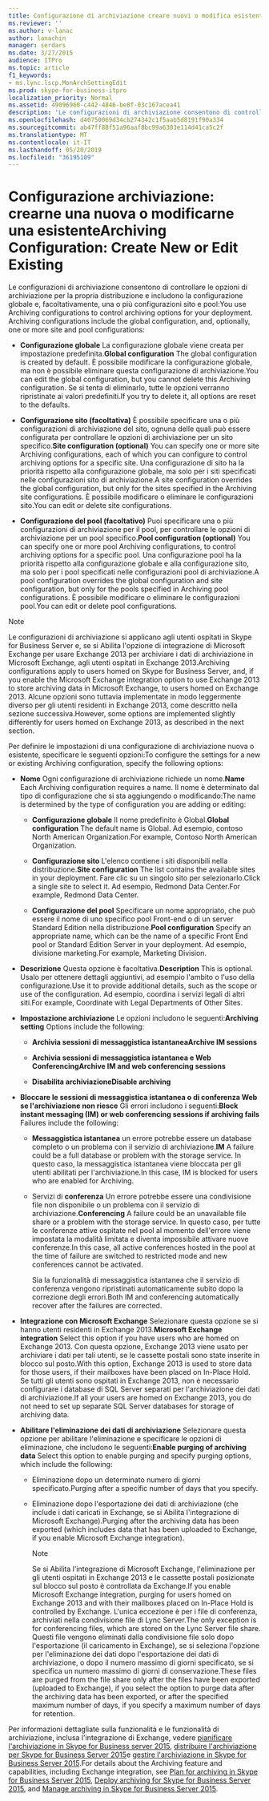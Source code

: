 ```yaml
---
title: Configurazione di archiviazione creare nuovi o modifica esistenti
ms.reviewer: ''
ms.author: v-lanac
author: lanachin
manager: serdars
ms.date: 3/27/2015
audience: ITPro
ms.topic: article
f1_keywords:
- ms.lync.lscp.MonArchSettingEdit
ms.prod: skype-for-business-itpro
localization_priority: Normal
ms.assetid: 49096960-c442-4846-be8f-03c167acea41
description: 'Le configurazioni di archiviazione consentono di controllare le opzioni di archiviazione per la propria distribuzione e includono la configurazione globale e, facoltativamente, una o più configurazioni sito e pool:'
ms.openlocfilehash: d40750069d34cb274342c1f5aab5d8191f90a334
ms.sourcegitcommit: ab47ff88f51a96aaf8bc99a6303e114d41ca5c2f
ms.translationtype: MT
ms.contentlocale: it-IT
ms.lasthandoff: 05/20/2019
ms.locfileid: "36195109"
---
```

# <a name="archiving-configuration-create-new-or-edit-existing"></a><span data-ttu-id="fcd6e-104">Configurazione archiviazione: crearne una nuova o modificarne una esistente</span><span class="sxs-lookup"><span data-stu-id="fcd6e-104">Archiving Configuration: Create New or Edit Existing</span></span>
 
<span data-ttu-id="fcd6e-p102">Le configurazioni di archiviazione consentono di controllare le opzioni di archiviazione per la propria distribuzione e includono la configurazione globale e, facoltativamente, una o più configurazioni sito e pool:</span><span class="sxs-lookup"><span data-stu-id="fcd6e-p102">You use Archiving configurations to control archiving options for your deployment. Archiving configurations include the global configuration, and, optionally, one or more site and pool configurations:</span></span>
  
- <span data-ttu-id="fcd6e-107">**Configurazione globale** La configurazione globale viene creata per impostazione predefinita.</span><span class="sxs-lookup"><span data-stu-id="fcd6e-107">**Global configuration** The global configuration is created by default.</span></span> <span data-ttu-id="fcd6e-108">È possibile modificare la configurazione globale, ma non è possibile eliminare questa configurazione di archiviazione.</span><span class="sxs-lookup"><span data-stu-id="fcd6e-108">You can edit the global configuration, but you cannot delete this Archiving configuration.</span></span> <span data-ttu-id="fcd6e-109">Se si tenta di eliminarlo, tutte le opzioni verranno ripristinate ai valori predefiniti.</span><span class="sxs-lookup"><span data-stu-id="fcd6e-109">If you try to delete it, all options are reset to the defaults.</span></span>
    
- <span data-ttu-id="fcd6e-110">**Configurazione sito (facoltativa)** È possibile specificare una o più configurazioni di archiviazione del sito, ognuna delle quali può essere configurata per controllare le opzioni di archiviazione per un sito specifico.</span><span class="sxs-lookup"><span data-stu-id="fcd6e-110">**Site configuration (optional)** You can specify one or more site Archiving configurations, each of which you can configure to control archiving options for a specific site.</span></span> <span data-ttu-id="fcd6e-111">Una configurazione di sito ha la priorità rispetto alla configurazione globale, ma solo per i siti specificati nelle configurazioni sito di archiviazione.</span><span class="sxs-lookup"><span data-stu-id="fcd6e-111">A site configuration overrides the global configuration, but only for the sites specified in the Archiving site configurations.</span></span> <span data-ttu-id="fcd6e-112">È possibile modificare o eliminare le configurazioni sito.</span><span class="sxs-lookup"><span data-stu-id="fcd6e-112">You can edit or delete site configurations.</span></span>
    
- <span data-ttu-id="fcd6e-113">**Configurazione del pool (facoltativo)** Puoi specificare una o più configurazioni di archiviazione per il pool, per controllare le opzioni di archiviazione per un pool specifico.</span><span class="sxs-lookup"><span data-stu-id="fcd6e-113">**Pool configuration (optional)** You can specify one or more pool Archiving configurations, to control archiving options for a specific pool.</span></span> <span data-ttu-id="fcd6e-114">Una configurazione pool ha la priorità rispetto alla configurazione globale e alla configurazione sito, ma solo per i pool specificati nelle configurazioni pool di archiviazione.</span><span class="sxs-lookup"><span data-stu-id="fcd6e-114">A pool configuration overrides the global configuration and site configuration, but only for the pools specified in Archiving pool configurations.</span></span> <span data-ttu-id="fcd6e-115">È possibile modificare o eliminare le configurazioni pool.</span><span class="sxs-lookup"><span data-stu-id="fcd6e-115">You can edit or delete pool configurations.</span></span>
    
> [!NOTE]
> <span data-ttu-id="fcd6e-116">Le configurazioni di archiviazione si applicano agli utenti ospitati in Skype for Business Server e, se si Abilita l'opzione di integrazione di Microsoft Exchange per usare Exchange 2013 per archiviare i dati di archiviazione in Microsoft Exchange, agli utenti ospitati in Exchange 2013.</span><span class="sxs-lookup"><span data-stu-id="fcd6e-116">Archiving configurations apply to users homed on Skype for Business Server, and, if you enable the Microsoft Exchange integration option to use Exchange 2013 to store archiving data in Microsoft Exchange, to users homed on Exchange 2013.</span></span> <span data-ttu-id="fcd6e-117">Alcune opzioni sono tuttavia implementate in modo leggermente diverso per gli utenti residenti in Exchange 2013, come descritto nella sezione successiva.</span><span class="sxs-lookup"><span data-stu-id="fcd6e-117">However, some options are implemented slightly differently for users homed on Exchange 2013, as described in the next section.</span></span> 
  
<span data-ttu-id="fcd6e-118">Per definire le impostazioni di una configurazione di archiviazione nuova o esistente, specificare le seguenti opzioni:</span><span class="sxs-lookup"><span data-stu-id="fcd6e-118">To configure the settings for a new or existing Archiving configuration, specify the following options:</span></span>
- <span data-ttu-id="fcd6e-119">**Nome** Ogni configurazione di archiviazione richiede un nome.</span><span class="sxs-lookup"><span data-stu-id="fcd6e-119">**Name** Each Archiving configuration requires a name.</span></span> <span data-ttu-id="fcd6e-120">Il nome è determinato dal tipo di configurazione che si sta aggiungendo o modificando:</span><span class="sxs-lookup"><span data-stu-id="fcd6e-120">The name is determined by the type of configuration you are adding or editing:</span></span>
    
  - <span data-ttu-id="fcd6e-121">**Configurazione globale** Il nome predefinito è Global.</span><span class="sxs-lookup"><span data-stu-id="fcd6e-121">**Global configuration** The default name is Global.</span></span> <span data-ttu-id="fcd6e-122">Ad esempio, contoso North American Organization.</span><span class="sxs-lookup"><span data-stu-id="fcd6e-122">For example, Contoso North American Organization.</span></span>
    
  - <span data-ttu-id="fcd6e-123">**Configurazione sito** L'elenco contiene i siti disponibili nella distribuzione.</span><span class="sxs-lookup"><span data-stu-id="fcd6e-123">**Site configuration** The list contains the available sites in your deployment.</span></span> <span data-ttu-id="fcd6e-124">Fare clic su un singolo sito per selezionarlo.</span><span class="sxs-lookup"><span data-stu-id="fcd6e-124">Click a single site to select it.</span></span> <span data-ttu-id="fcd6e-125">Ad esempio, Redmond Data Center.</span><span class="sxs-lookup"><span data-stu-id="fcd6e-125">For example, Redmond Data Center.</span></span>
    
  - <span data-ttu-id="fcd6e-126">**Configurazione del pool** Specificare un nome appropriato, che può essere il nome di uno specifico pool Front-end o di un server Standard Edition nella distribuzione.</span><span class="sxs-lookup"><span data-stu-id="fcd6e-126">**Pool configuration** Specify an appropriate name, which can be the name of a specific Front End pool or Standard Edition Server in your deployment.</span></span> <span data-ttu-id="fcd6e-127">Ad esempio, divisione marketing.</span><span class="sxs-lookup"><span data-stu-id="fcd6e-127">For example, Marketing Division.</span></span>
    
- <span data-ttu-id="fcd6e-128">**Descrizione** Questa opzione è facoltativa.</span><span class="sxs-lookup"><span data-stu-id="fcd6e-128">**Description** This is optional.</span></span> <span data-ttu-id="fcd6e-129">Usalo per ottenere dettagli aggiuntivi, ad esempio l'ambito o l'uso della configurazione.</span><span class="sxs-lookup"><span data-stu-id="fcd6e-129">Use it to provide additional details, such as the scope or use of the configuration.</span></span> <span data-ttu-id="fcd6e-130">Ad esempio, coordina i servizi legali di altri siti.</span><span class="sxs-lookup"><span data-stu-id="fcd6e-130">For example, Coordinate with Legal Departments of Other Sites.</span></span>
    
- <span data-ttu-id="fcd6e-131">**Impostazione archiviazione** Le opzioni includono le seguenti:</span><span class="sxs-lookup"><span data-stu-id="fcd6e-131">**Archiving setting** Options include the following:</span></span>
    
  - <span data-ttu-id="fcd6e-132">**Archivia sessioni di messaggistica istantanea**</span><span class="sxs-lookup"><span data-stu-id="fcd6e-132">**Archive IM sessions**</span></span>
    
  - <span data-ttu-id="fcd6e-133">**Archivia sessioni di messaggistica istantanea e Web Conferencing**</span><span class="sxs-lookup"><span data-stu-id="fcd6e-133">**Archive IM and web conferencing sessions**</span></span>
    
  - <span data-ttu-id="fcd6e-134">**Disabilita archiviazione**</span><span class="sxs-lookup"><span data-stu-id="fcd6e-134">**Disable archiving**</span></span>
    
- <span data-ttu-id="fcd6e-135">**Bloccare le sessioni di messaggistica istantanea o di conferenza Web se l'archiviazione non riesce** Gli errori includono i seguenti:</span><span class="sxs-lookup"><span data-stu-id="fcd6e-135">**Block instant messaging (IM) or web conferencing sessions if archiving fails** Failures include the following:</span></span>
    
  - <span data-ttu-id="fcd6e-136">**Messaggistica istantanea** un errore potrebbe essere un database completo o un problema con il servizio di archiviazione.</span><span class="sxs-lookup"><span data-stu-id="fcd6e-136">**IM** A failure could be a full database or problem with the storage service.</span></span> <span data-ttu-id="fcd6e-137">In questo caso, la messaggistica istantanea viene bloccata per gli utenti abilitati per l'archiviazione.</span><span class="sxs-lookup"><span data-stu-id="fcd6e-137">In this case, IM is blocked for users who are enabled for Archiving.</span></span>
    
  - <span data-ttu-id="fcd6e-138">Servizi di **conferenza** Un errore potrebbe essere una condivisione file non disponibile o un problema con il servizio di archiviazione.</span><span class="sxs-lookup"><span data-stu-id="fcd6e-138">**Conferencing** A failure could be an unavailable file share or a problem with the storage service.</span></span> <span data-ttu-id="fcd6e-139">In questo caso, per tutte le conferenze attive ospitate nel pool al momento dell'errore viene impostata la modalità limitata e diventa impossibile attivare nuove conferenze.</span><span class="sxs-lookup"><span data-stu-id="fcd6e-139">In this case, all active conferences hosted in the pool at the time of failure are switched to restricted mode and new conferences cannot be activated.</span></span>
    
    <span data-ttu-id="fcd6e-140">Sia la funzionalità di messaggistica istantanea che il servizio di conferenza vengono ripristinati automaticamente subito dopo la correzione degli errori.</span><span class="sxs-lookup"><span data-stu-id="fcd6e-140">Both IM and conferencing automatically recover after the failures are corrected.</span></span>
    
- <span data-ttu-id="fcd6e-141">**Integrazione con Microsoft Exchange** Selezionare questa opzione se si hanno utenti residenti in Exchange 2013.</span><span class="sxs-lookup"><span data-stu-id="fcd6e-141">**Microsoft Exchange integration** Select this option if you have users who are homed on Exchange 2013.</span></span> <span data-ttu-id="fcd6e-142">Con questa opzione, Exchange 2013 viene usato per archiviare i dati per tali utenti, se le cassette postali sono state inserite in blocco sul posto.</span><span class="sxs-lookup"><span data-stu-id="fcd6e-142">With this option, Exchange 2013 is used to store data for those users, if their mailboxes have been placed on In-Place Hold.</span></span> <span data-ttu-id="fcd6e-143">Se tutti gli utenti sono ospitati in Exchange 2013, non è necessario configurare i database di SQL Server separati per l'archiviazione dei dati di archiviazione.</span><span class="sxs-lookup"><span data-stu-id="fcd6e-143">If all your users are homed on Exchange 2013, you do not need to set up separate SQL Server databases for storage of archiving data.</span></span>
    
- <span data-ttu-id="fcd6e-144">**Abilitare l'eliminazione dei dati di archiviazione** Selezionare questa opzione per abilitare l'eliminazione e specificare le opzioni di eliminazione, che includono le seguenti:</span><span class="sxs-lookup"><span data-stu-id="fcd6e-144">**Enable purging of archiving data** Select this option to enable purging and specify purging options, which include the following:</span></span>
    
  - <span data-ttu-id="fcd6e-145">Eliminazione dopo un determinato numero di giorni specificato.</span><span class="sxs-lookup"><span data-stu-id="fcd6e-145">Purging after a specific number of days that you specify.</span></span>
    
  - <span data-ttu-id="fcd6e-146">Eliminazione dopo l'esportazione dei dati di archiviazione (che include i dati caricati in Exchange, se si Abilita l'integrazione di Microsoft Exchange).</span><span class="sxs-lookup"><span data-stu-id="fcd6e-146">Purging after the archiving data has been exported (which includes data that has been uploaded to Exchange, if you enable Microsoft Exchange integration).</span></span>
    
    > [!NOTE]
    > <span data-ttu-id="fcd6e-147">Se si Abilita l'integrazione di Microsoft Exchange, l'eliminazione per gli utenti ospitati in Exchange 2013 e le cassette postali posizionate sul blocco sul posto è controllata da Exchange.</span><span class="sxs-lookup"><span data-stu-id="fcd6e-147">If you enable Microsoft Exchange integration, purging for users homed on Exchange 2013 and with their mailboxes placed on In-Place Hold is controlled by Exchange.</span></span> <span data-ttu-id="fcd6e-148">L'unica eccezione è per i file di conferenza, archiviati nella condivisione file di Lync Server.</span><span class="sxs-lookup"><span data-stu-id="fcd6e-148">The only exception is for conferencing files, which are stored on the Lync Server file share.</span></span> <span data-ttu-id="fcd6e-149">Questi file vengono eliminati dalla condivisione file solo dopo l'esportazione (il caricamento in Exchange), se si seleziona l'opzione per l'eliminazione dei dati dopo l'esportazione dei dati di archiviazione, o dopo il numero massimo di giorni specificato, se si specifica un numero massimo di giorni di conservazione.</span><span class="sxs-lookup"><span data-stu-id="fcd6e-149">These files are purged from the file share only after the files have been exported (uploaded to Exchange), if you select the option to purge data after the archiving data has been exported, or after the specified maximum number of days, if you specify a maximum number of days for retention.</span></span> 
  
<span data-ttu-id="fcd6e-150">Per informazioni dettagliate sulla funzionalità e le funzionalità di archiviazione, inclusa l'integrazione di Exchange, vedere [pianificare l'archiviazione in Skype for Business server 2015](../../plan-your-deployment/archiving/archiving.md), [distribuire l'archiviazione per Skype for Business Server 2015](../../deploy/deploy-archiving/deploy-archiving.md)e [gestire l'archiviazione in Skype for Business Server 2015](../../manage/archiving/archiving.md).</span><span class="sxs-lookup"><span data-stu-id="fcd6e-150">For details about the Archiving feature and capabilities, including Exchange integration, see [Plan for archiving in Skype for Business Server 2015](../../plan-your-deployment/archiving/archiving.md), [Deploy archiving for Skype for Business Server 2015](../../deploy/deploy-archiving/deploy-archiving.md), and [Manage archiving in Skype for Business Server 2015](../../manage/archiving/archiving.md).</span></span>

